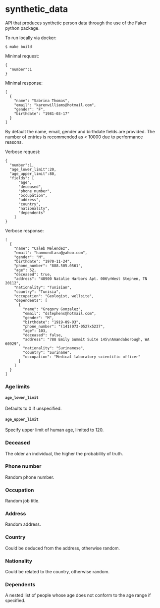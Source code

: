 # synthetic_data
API that produces synthetic person data through the use of the Faker python package.

To run locally via docker:
```
$ make build
```

Minimal request:
```
{
  "number":1
}
```
Minimal response:
```
[
  {
    "name": "Sabrina Thomas",
    "email": "karenwilliams@hotmail.com",
    "gender": "F",
    "birthdate": "1981-03-17"
  }
]
```
By default the name, email, gender and birthdate fields are provided. The number of entries is recommended as < 10000 due to performance reasons.

Verbose request:
```
{
  "number":1,
  "age_lower_limit":20,
  "age_upper_limit":80,
  "fields": [
      "age",
      "deceased",
      "phone_number",
      "occupation",
      "address",
      "country",
      "nationality",
      "dependents"
    ]
}
```
Verbose response:
```
[
  {
    "name": "Caleb Melendez",
    "email": "hammondtara@yahoo.com",
    "gender": "M",
    "birthdate": "1970-11-24",
    "phone_number": "888.505.0561",
    "age": 52,
    "deceased": true,
    "address": "48900 Natalie Harbors Apt. 006\nWest Stephen, TN 20112",
    "nationality": "Tunisian",
    "country": "Tunisia",
    "occupation": "Geologist, wellsite",
    "dependents": [
      {
        "name": "Gregory Gonzalez",
        "email": "dstephens@hotmail.com",
        "gender": "M",
        "birthdate": "1919-09-03",
        "phone_number": "(141)073-0527x5237",
        "age": 103,
        "deceased": false,
        "address": "788 Emily Summit Suite 145\nAmandaborough, WA 60929",
        "nationality": "Surinamese",
        "country": "Suriname",
        "occupation": "Medical laboratory scientific officer"
      }
    ]
  }
]
```
### Age limits
#### `age_lower_limit`
Defaults to 0 if unspecified.
#### `age_upper_limit`
Specify upper limit of human age, limited to 120.

### Deceased
The older an individual, the higher the probability of truth.

### Phone number
Random phone number.

### Occupation
Random job title.

### Address
Random address.

### Country
Could be deduced from the address, otherwise random.

### Nationality
Could be related to the country, otherwise random.

### Dependents
A nested list of people whose age does not conform to the age range if specified.
